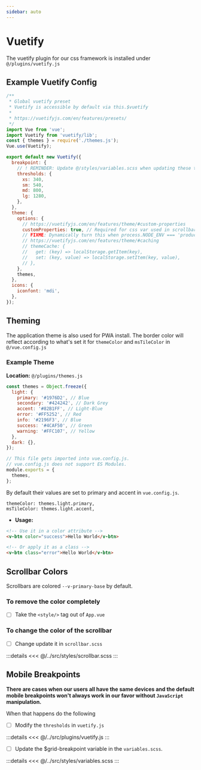 ```yaml
---
sidebar: auto
---
```


# Vuetify

The vuetify plugin for our css framework is installed under `@/plugins/vuetify.js`

## Example Vuetify Config

```js
/**
 * Global vuetify preset
 * Vuetify is accessible by default via this.$vuetify
 *
 * https://vuetifyjs.com/en/features/presets/
 */
import Vue from 'vue';
import Vuetify from 'vuetify/lib';
const { themes } = require('./themes.js');
Vue.use(Vuetify);

export default new Vuetify({
  breakpoint: {
    // ! REMINDER: Update @/styles/variables.scss when updating these thresholds
    thresholds: {
      xs: 340,
      sm: 540,
      md: 800,
      lg: 1280,
    },
  },
  theme: {
    options: {
      // https://vuetifyjs.com/en/features/theme/#custom-properties
      customProperties: true, // Required for css var used in scrollbar.scss
      // FIXME: Dynamically turn this when process.NODE_ENV === 'production'
      // https://vuetifyjs.com/en/features/theme/#caching
      // themeCache: {
      //   get: (key) => localStorage.getItem(key),
      //   set: (key, value) => localStorage.setItem(key, value),
      // },
    },
    themes,
  },
  icons: {
    iconfont: 'mdi',
  },
});
```

## Theming

The application theme is also used for PWA install. The border color will reflect according to what's set it for `themeColor` and `msTileColor` in `@/vue.config.js`

### Example Theme

**Location:** `@/plugins/themes.js`

```js
const themes = Object.freeze({
  light: {
    primary: '#1976D2', // Blue
    secondary: '#424242', // Dark Grey
    accent: '#82B1FF', // Light-Blue
    error: '#FF5252', // Red
    info: '#2196F3', // Blue
    success: '#4CAF50', // Green
    warning: '#FFC107', // Yellow
  },
  dark: {},
});

// This file gets imported into vue.config.js.
// vue.config.js does not support ES Modules.
module.exports = {
  themes,
};
```

By default their values are set to primary and accent in `vue.config.js`.

```
themeColor: themes.light.primary,
msTileColor: themes.light.accent,
```

- **Usage:**

```html
<!-- Use it in a color attribute -->
<v-btn color="success">Hello World</v-btn>

<!-- Or apply it as a class -->
<v-btn class="error">Hello World</v-btn>
```

## Scrollbar Colors

Scrollbars are colored `--v-primary-base` by default.

### To remove the color completely

- [ ] Take the `<style/>` tag out of `App.vue`

### To change the color of the scrollbar

- [ ] Change update it in `scrollbar.scss`

:::details
<<< @/../src/styles/scrollbar.scss
:::

## Mobile Breakpoints

**There are cases when our users all have the same devices and the default mobile breakpoints won't always work in our favor without `JavaScript` manipulation.**

When that happens do the following

- [ ] Modify the `thresholds` in `vuetify.js`

:::details
<<< @/../src/plugins/vuetify.js
:::

- [ ] Update the $grid-breakpoint variable in the `variables.scss`.

:::details
<<< @/../src/styles/variables.scss
:::
